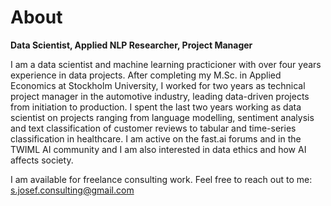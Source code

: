 # About

**Data Scientist, Applied NLP Researcher, Project Manager**

I am a data scientist and machine learning practicioner with over four years experience in data projects. After completing my M.Sc. in Applied Economics at Stockholm University, I worked for two years as technical project manager in the automotive industry, leading data-driven projects from initiation to production. I spent the last two years working as data scientist on projects ranging from language modelling, sentiment analysis and text classification of customer reviews to tabular and time-series classification in healthcare. I am active on the fast.ai forums and in the TWIML AI community and I am also interested in data ethics and how AI affects society. 

I am available for freelance consulting work. Feel free to reach out to me: s.josef.consulting@gmail.com
